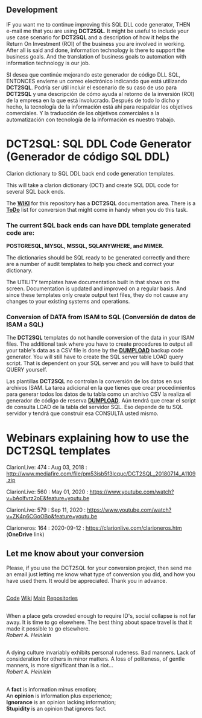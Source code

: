 ## Development
IF you want me to continue improving this SQL DLL code generator, THEN e-mail me that you are using **DCT2SQL**. 
  It might be useful to include your use case scenario for **DCT2SQL** and a description of how it helps the 
  Return On Investment (ROI) of the business you are involved in working. 
  After all is said and done, information technology is there to support the business goals. 
  And the translation of business goals to automation with information technology is our job.
  
SI desea que continúe mejorando este generador de código DLL SQL, ENTONCES envíeme un correo electrónico 
  indicando que está utilizando **DCT2SQL**. Podría ser útil incluir el escenario de su caso de uso para **DCT2SQL** 
  y una descripción de cómo ayuda al retorno de la inversión (ROI) de la empresa en la que está involucrado. 
  Después de todo lo dicho y hecho, la tecnología de la información está ahí para respaldar los objetivos comerciales. 
  Y la traducción de los objetivos comerciales a la automatización con tecnología de la información es nuestro trabajo.
 
# DCT2SQL: SQL DDL Code Generator (Generador de código SQL DDL)
Clarion dictionary to SQL DDL back end code generation templates.

This will take a clarion dictionary (DCT) and create SQL DDL code for several SQL back ends.

The [**WIKI**](https://github.com/RobertArtigas/DCT2SQL/wiki) for this repository has a **DCT2SQL** documentation area. There is a [**ToDo**](https://github.com/RobertArtigas/DCT2SQL/wiki/To-Do-List) list for conversion that might come in handy when you do this task.

### The current SQL back ends can have DDL template generated code are: 
**POSTGRESQL, MYSQL, MSSQL, SQLANYWHERE, and MIMER.**

The dictionaries should be SQL ready to be generated correctly and there are a number of audit templates to help you check and correct your dictionary.

The UTILITY templates have documentation built in that shows on the screen. Documentation is updated and improved on a regular basis. And since these templates only create output text files, they do not cause any changes to your existing systems and operations.

### Conversion of DATA from ISAM to SQL (Conversión de datos de ISAM a SQL)

The **DCT2SQL** templates do not handle conversion of the data in your ISAM files.
 The additional task where you have to create procedures to output all your table's data as a CSV file is done by the [**DUMPLOAD**](https://github.com/RobertArtigas/DumpLoad) backup code generator.
 You will still have to create the SQL server table LOAD query script. That is dependent on your SQL
 server and you will have to build that QUERY yourself.

Las plantillas **DCT2SQL** no controlan la conversión de los datos en sus archivos ISAM.
  La tarea adicional en la que tienes que crear procedimientos para generar todos los datos de tu tabla como un archivo CSV 
  la realiza el generador de código de reserva [**DUMPLOAD**](https://github.com/RobertArtigas/DumpLoad).
  Aún tendrá que crear el script de consulta LOAD de la tabla del servidor SQL. Eso depende de tu SQL
  servidor y tendrá que construir esa CONSULTA usted mismo.

# Webinars explaining how to use the DCT2SQL templates

ClarionLive: 474 : Aug 03, 2018 : http://www.mediafire.com/file/pm53isb5f3lcquc/DCT2SQL_20180714_A1109.zip

ClarionLive: 560 : May 01, 2020 : https://www.youtube.com/watch?v=bAolfvrz2oE&feature=youtu.be

ClarionLive: 579 : Sep 11, 2020 : https://www.youtube.com/watch?v=ZK4p6CGoOBo&feature=youtu.be

Clarioneros: 164 : 2020-09-12 : https://clarionlive.com/clarioneros.htm (**OneDrive** link)

## Let me know about your conversion
Please, if you use the DCT2SQL for your conversion project, then send me an email just letting me know what type of conversion you did, and how you have used them.
 It would be appreciated. Thank you in advance.

##
###

[Code](https://github.com/RobertArtigas/DCT2SQL) 
[Wiki](https://github.com/RobertArtigas/DCT2SQL/wiki) 
[Main](https://github.com/RobertArtigas) 
[Repositories](https://github.com/RobertArtigas?tab=repositories)


###
##
When a place gets crowded enough to require ID's, social collapse is not far away. It is time to go elsewhere. The best thing about space travel is that it made it possible to go elsewhere.<BR/>
_Robert A. Heinlein_

##

A dying culture invariably exhibits personal rudeness. Bad manners. Lack of consideration for others in minor matters. A loss of politeness, of gentle manners, is more significant than is a riot...<BR/>
_Robert A. Heinlein_

##

A **fact** is information minus emotion;<br/>
An **opinion** is information plus experience;<br/>
**Ignorance** is an opinion lacking information;<br/> 
**Stupidity** is an opinion that ignores fact.

##

